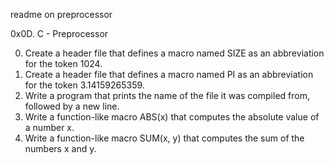 readme on preprocessor

0x0D. C - Preprocessor

0. Create a header file that defines a macro named SIZE as an abbreviation for the token 1024.
1. Create a header file that defines a macro named PI as an abbreviation for the token 3.14159265359.
2. Write a program that prints the name of the file it was compiled from, followed by a new line.
3. Write a function-like macro ABS(x) that computes the absolute value of a number x.
4. Write a function-like macro SUM(x, y) that computes the sum of the numbers x and y.
